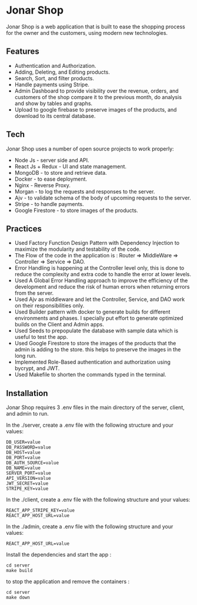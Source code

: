 # Jonar Shop

Jonar Shop is a web application that is built to ease the shopping process for the owner and the customers, using modern new technologies.

## Features

- Authentication and Authorization.
- Adding, Deleting, and Editing products.
- Search, Sort, and filter products.
- Handle payments using Stripe.
- Admin Dashboard to provide visibility over the revenue, orders, and customers of the shop compare it to the previous month, do analysis and show by tables and graphs.
- Upload to google firebase to preserve images of the products, and download to its central database.

## Tech

Jonar Shop uses a number of open source projects to work properly:

- Node Js - server side and API.
- React Js + Redux - UI and state management.
- MongoDB - to store and retrieve data.
- Docker - to ease deployment.
- Nginx - Reverse Proxy.
- Morgan - to log the requests and responses to the server.
- Ajv - to validate schema of the body of upcoming requests to the server.
- Stripe - to handle payments.
- Google Firestore - to store images of the products.

## Practices

- Used Factory Function Design Pattern with Dependency Injection to maximize the modularity and testability of the code.
- The Flow of the code in the application is : Router => MiddleWare => Controller => Service => DAO.
- Error Handling is happening at the Controller level only, this is done to reduce the complexity and extra code to handle the error at lower levels.
- Used A Global Error Handling approach to improve the efficiency of the development and reduce the risk of human errors when returning errors from the server.
- Used Ajv as middleware and let the Controller, Service, and DAO work on their responsibilities only.
- Used Builder pattern with docker to generate builds for different environments and phases. I specially put effort to generate optimized builds on the Client and Admin apps.
- Used Seeds to prepopulate the database with sample data which is useful to test the app.
- Used Google Firestore to store the images of the products that the admin is adding to the store. this helps to preserve the images in the long run.
- Implemented Role-Based authentication and authorization using bycrypt, and JWT.
- Used Makefile to shorten the commands typed in the terminal.

## Installation

Jonar Shop requires 3 .env files in the main directory of the server, client, and admin to run.

In the ./server, create a .env file with the following structure and your values:

```
DB_USER=value
DB_PASSWORD=value
DB_HOST=value
DB_PORT=value
DB_AUTH_SOURCE=value
DB_NAME=value
SERVER_PORT=value
API_VERSION=value
JWT_SECRET=value
STRIPE_KEY=value
```

In the ./client, create a .env file with the following structure and your values:

```
REACT_APP_STRIPE_KEY=value
REACT_APP_HOST_URL=value
```

In the ./admin, create a .env file with the following structure and your values:

```
REACT_APP_HOST_URL=value
```

Install the dependencies and start the app :

```
cd server
make build
```

to stop the application and remove the containers :

```
cd server
make down
```
